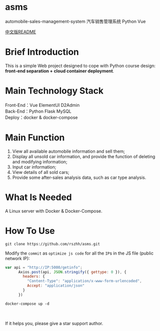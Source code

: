 # asms
automobile-sales-management-system 汽车销售管理系统 Python Vue

[中文版README](README_CN.md)
# Brief Introduction
This is a simple Web project designed to cope with Python course design: **front-end separation + cloud container deployment**.

# Main Technology Stack
Front-End：Vue  ElementUI  D2Admin<br>
Back-End：Python   Flask   MySQL<br>
Deploy：docker & docker-compose

# Main Function
1. View all available automobile information and sell them;<br>
2. Display all unsold car information, and provide the function of deleting and modifying information;<br>
3. Input car information;<br>
4. View details of all sold cars;<br>
5. Provide some after-sales analysis data, such as car type analysis.<br>

# What Is Needed
A Linux server with Docker & Docker-Compose.

# How To Use
```
git clone https://github.com/rszhh/asms.git
```
Modify the `commit` as `optimize js code` for all the `IP`s in the JS file (public network IP):
```javascript
var api = "http://IP:5000/getinfo";
      Axios.post(api, JSON.stringify({ gettype: 0 }), {
        headers: {
          "Content-Type": "application/x-www-form-urlencoded",
          Accept: "application/json"
        }
      })
```

```
docker-compose up -d
```
<br><br>
If it helps you, please give a star support author.
